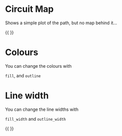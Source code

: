 
# Circuit Map

Shows a simple plot of the path, but no map behind it...

{{ <component type="circuit_map" size="256" /> }}


# Colours

You can change the colours with

`fill`, and `outline`

# Line width

You can change the line widths with 

`fill_width` and `outline_width`


{{ <component type="circuit_map" size="256" fill_width="10" outline_width="3" /> }}

